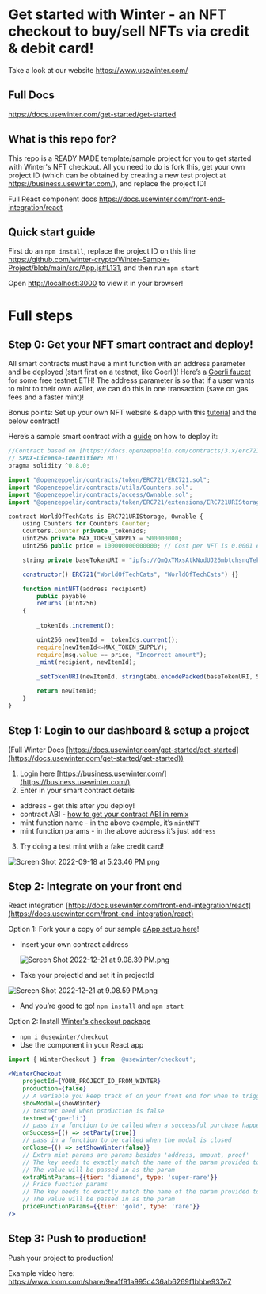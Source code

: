 # Get started with Winter - an NFT checkout to buy/sell NFTs via credit & debit card!

Take a look at our website https://www.usewinter.com/

## Full Docs 

https://docs.usewinter.com/get-started/get-started

## What is this repo for?

This repo is a READY MADE template/sample project for you to get started with Winter's NFT checkout. All you need to do is fork this, get your own project ID (which can be obtained by creating a new test project at https://business.usewinter.com/), and replace the project ID!

Full React component docs https://docs.usewinter.com/front-end-integration/react


## Quick start guide

First do an `npm install`, replace the project ID on this line https://github.com/winter-crypto/Winter-Sample-Project/blob/main/src/App.js#L131, and then run `npm start`

Open [http://localhost:3000](http://localhost:3000) to view it in your browser!

# Full steps

## Step 0: Get your NFT smart contract and deploy!

All smart contracts must have a mint function with an address parameter and be deployed (start first on a testnet, like Goerli)! Here’s a [Goerli faucet](https://goerlifaucet.com/) for some free testnet ETH! The address parameter is so that if a user wants to mint to their own wallet, we can do this in one transaction (save on gas fees and a faster mint)!

Bonus points: Set up your own NFT website & dapp with this [tutorial](https://docs.alchemy.com/docs/nft-minter) and the below contract!

Here’s a sample smart contract with a [guide](https://remix-ide.readthedocs.io/en/latest/create_deploy.html) on how to deploy it:

```jsx
//Contract based on [https://docs.openzeppelin.com/contracts/3.x/erc721](https://docs.openzeppelin.com/contracts/3.x/erc721)
// SPDX-License-Identifier: MIT
pragma solidity ^0.8.0;

import "@openzeppelin/contracts/token/ERC721/ERC721.sol";
import "@openzeppelin/contracts/utils/Counters.sol";
import "@openzeppelin/contracts/access/Ownable.sol";
import "@openzeppelin/contracts/token/ERC721/extensions/ERC721URIStorage.sol";

contract WorldOfTechCats is ERC721URIStorage, Ownable {
    using Counters for Counters.Counter;
    Counters.Counter private _tokenIds;
    uint256 private MAX_TOKEN_SUPPLY = 500000000;
    uint256 public price = 100000000000000; // Cost per NFT is 0.0001 eth, about ~20 USD

    string private baseTokenURI = "ipfs://QmQxTMxsAtkNodUJ26mbtchsnqTekKqgDvkjnzWir4vTxZ/1";

    constructor() ERC721("WorldOfTechCats", "WorldOfTechCats") {}

    function mintNFT(address recipient)
        public payable
        returns (uint256)
    {
        
        _tokenIds.increment();

        uint256 newItemId = _tokenIds.current();
        require(newItemId<=MAX_TOKEN_SUPPLY);
        require(msg.value == price, "Incorrect amount");
        _mint(recipient, newItemId);
        
        _setTokenURI(newItemId, string(abi.encodePacked(baseTokenURI, Strings.toString(newItemId))));

        return newItemId;
    }
}
```

## Step 1: Login to our dashboard & setup a project

(Full Winter Docs [https://docs.usewinter.com/get-started/get-started](https://docs.usewinter.com/get-started/get-started))

1. Login here [https://business.usewinter.com/](https://business.usewinter.com/)
2. Enter in your smart contract details 

- address - get this after you deploy!
- contract ABI - [how to get your contract ABI in remix](https://stackoverflow.com/questions/69269101/please-how-do-i-get-abi-of-my-token-after-deploying-on-bscmainet)
- mint function name - in the above example, it’s `mintNFT`
- mint function params - in the above address it’s just `address`

3. Try doing a test mint with a fake credit card! 

![Screen Shot 2022-09-18 at 5.23.46 PM.png](https://i.imgur.com/FMGbXjX.png)

## Step 2: Integrate on your front end

React integration [https://docs.usewinter.com/front-end-integration/react](https://docs.usewinter.com/front-end-integration/react)

Option 1: Fork your a copy of our sample [dApp setup here](https://github.com/winter-crypto/Winter-Sample-Project)!

- Insert your own contract address
    
    ![Screen Shot 2022-12-21 at 9.08.39 PM.png](https://i.imgur.com/WBr0yc0.png)
    
- Take your projectId and set it in projectId

![Screen Shot 2022-12-21 at 9.08.59 PM.png](https://i.imgur.com/kfGonQ2.png)

- And you’re good to go! `npm install` and `npm start`

Option 2: Install [Winter's checkout package](https://www.npmjs.com/package/@usewinter/checkout)

- `npm i @usewinter/checkout`
- Use the component in your React app

```jsx
import { WinterCheckout } from '@usewinter/checkout';

<WinterCheckout 
    projectId={YOUR_PROJECT_ID_FROM_WINTER} 
    production={false} 
    // A variable you keep track of on your front end for when to trigger showing Winter's modal!
    showModal={showWinter} 
    // testnet need when production is false
    testnet={'goerli'}
    // pass in a function to be called when a successful purchase happens
    onSuccess={() => setParty(true)}
    // pass in a function to be called when the modal is closed
    onClose={() => setShowWinter(false)}
    // Extra mint params are params besides 'address, amount, proof'
    // The key needs to exactly match the name of the param provided to Winter
    // The value will be passed in as the param
    extraMintParams={{tier: 'diamond', type: 'super-rare'}}
    // Price function params
    // The key needs to exactly match the name of the param provided to Winter
    // The value will be passed in as the param
    priceFunctionParams={{tier: 'gold', type: 'rare'}}
/>
```

## Step 3: Push to production!

Push your project to production!

Example video here:
https://www.loom.com/share/9ea1f91a995c436ab6269f1bbbe937e7
